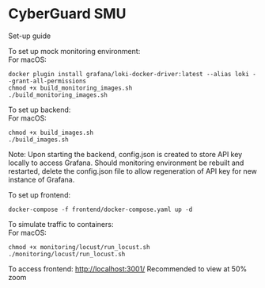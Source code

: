 # CyberGuard SMU 

Set-up guide

To set up mock monitoring environment:  
For macOS:
```
docker plugin install grafana/loki-docker-driver:latest --alias loki --grant-all-permissions
chmod +x build_monitoring_images.sh
./build_monitoring_images.sh
```

To set up backend:  
For macOS:
```
chmod +x build_images.sh
./build_images.sh
```
Note: Upon starting the backend, config.json is created to store API key locally to access Grafana. Should monitoring environment be rebuilt and restarted, delete the config.json file to allow regeneration of API key for new instance of Grafana.

To set up frontend:
```
docker-compose -f frontend/docker-compose.yaml up -d
```

To simulate traffic to containers:  
For macOS:
```
chmod +x monitoring/locust/run_locust.sh
./monitoring/locust/run_locust.sh
```

To access frontend: [http://localhost:3001/](http://localhost:3001/)
Recommended to view at 50% zoom 